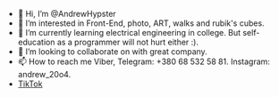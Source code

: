 - 👋 Hi, I’m @AndrewHypster
- 👀 I’m interested in Front-End, photo, ART, walks and rubik's cubes.
- 🌱 I’m currently learning electrical engineering in college. But self-education as a programmer will not hurt either :).
- 💞️ I’m looking to collaborate on with great company.
- 📫 How to reach me Viber, Telegram: +380 68 532 58 81. Instagram: andrew_20o4.
- [TikTok](https://www.tiktok.com/@andrew._.1503)

<!---
AndrewHypster/AndrewHypster is a ✨ special ✨ repository because its `README.md` (this file) appears on your GitHub profile.
You can click the Preview link to take a look at your changes.
--->

